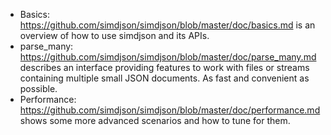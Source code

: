 * Basics: https://github.com/simdjson/simdjson/blob/master/doc/basics.md is an overview of how to use simdjson and its APIs.
* parse_many: https://github.com/simdjson/simdjson/blob/master/doc/parse_many.md describes an interface providing features to work with files or streams containing multiple small JSON documents. As fast and convenient as possible.
* Performance: https://github.com/simdjson/simdjson/blob/master/doc/performance.md shows some more advanced scenarios and how to tune for them.
